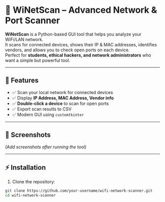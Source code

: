 # 🔎 WiNetScan – Advanced Network & Port Scanner

**WiNetScan** is a Python-based GUI tool that helps you analyze your WiFi/LAN network.  
It scans for connected devices, shows their IP & MAC addresses, identifies vendors, and allows you to check open ports on each device.  
Perfect for **students, ethical hackers, and network administrators** who want a simple but powerful tool.  

---

## 🚀 Features
- ✅ Scan your local network for connected devices  
- ✅ Display **IP Address, MAC Address, Vendor info**  
- ✅ **Double-click a device** to scan for open ports  
- ✅ Export scan results to CSV  
- ✅ Modern GUI using `customtkinter`  

---

## 📸 Screenshots
*(Add screenshots after running the tool)*

---

## ⚡ Installation

1. Clone the repository:
```bash
git clone https://github.com/your-username/wifi-network-scanner.git
cd wifi-network-scanner
